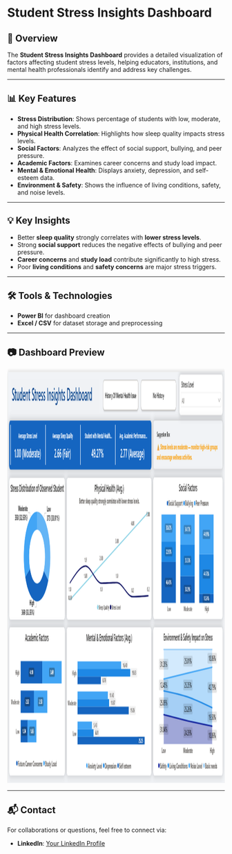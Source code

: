 # Student Stress Insights Dashboard

## 📌 Overview
The **Student Stress Insights Dashboard** provides a detailed visualization of factors affecting student stress levels, helping educators, institutions, and mental health professionals identify and address key challenges.

---

## 📊 Key Features
- **Stress Distribution**: Shows percentage of students with low, moderate, and high stress levels.
- **Physical Health Correlation**: Highlights how sleep quality impacts stress levels.
- **Social Factors**: Analyzes the effect of social support, bullying, and peer pressure.
- **Academic Factors**: Examines career concerns and study load impact.
- **Mental & Emotional Health**: Displays anxiety, depression, and self-esteem data.
- **Environment & Safety**: Shows the influence of living conditions, safety, and noise levels.

---

## 💡 Key Insights
- Better **sleep quality** strongly correlates with **lower stress levels**.
- Strong **social support** reduces the negative effects of bullying and peer pressure.
- **Career concerns** and **study load** contribute significantly to high stress.
- Poor **living conditions** and **safety concerns** are major stress triggers.

---

## 🛠 Tools & Technologies
- **Power BI** for dashboard creation
- **Excel / CSV** for dataset storage and preprocessing

---

## 📷 Dashboard Preview
<img width="1857" height="958" alt="coffee_Dashboard" src="https://github.com/BCA-CODES/student-stress-insights-dashboard/blob/main/student_stress_dashboard.png" />

---

## 📬 Contact
For collaborations or questions, feel free to connect via:
- **LinkedIn**: [Your LinkedIn Profile]([https://www.linkedin.com/](https://www.linkedin.com/in/dev-virani-a19452350/))
